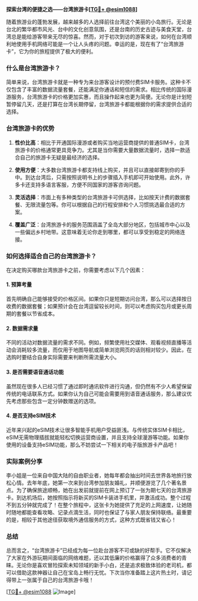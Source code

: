 **探索台湾的便捷之选——台湾旅游卡[[TG💪+ @esim1088](https://t.me/s/esim1088)]**

随着旅游业的蓬勃发展，越来越多的人选择前往台湾这个美丽的小岛旅行。无论是台北的繁华都市风光、台中的文化创意氛围，还是台南的历史古迹与美食天堂，台湾总是能给游客带来无尽的惊喜。然而，对于初次到访的游客来说，如何在台湾顺利地使用手机网络可能是一个让人头疼的问题。幸运的是，现在有了“台湾旅游卡”，它为你的旅程提供了极大的便利。

### 什么是台湾旅游卡？

简单来说，台湾旅游卡就是一种专为来台游客设计的预付费SIM卡服务。这种卡不仅包含了丰富的数据流量套餐，还能满足你通话和短信的需求。相比传统的国际漫游服务，台湾旅游卡的价格更加实惠，而且操作起来也更为简便。无论你是计划短暂停留几天，还是打算在台湾长期停留，台湾旅游卡都能根据你的需求提供合适的选择。

### 台湾旅游卡的优势

1. **性价比高**：相比于开通国际漫游或者购买当地运营商提供的普通SIM卡，台湾旅游卡的价格通常更具竞争力。尤其是当你需要大量数据流量时，选择一款适合自己的旅游卡无疑是最经济的选择。
   
2. **使用方便**：大多数台湾旅游卡都支持线上购买，并且可以直接邮寄到你的手中。到达台湾后，只需按照说明书上的步骤插入手机即可开始使用。此外，许多卡还支持多语言客服，方便不同国家的游客咨询问题。

3. **灵活选择**：市面上有多种类型的台湾旅游卡可供选择，比如按天计费的数据套餐、无限流量包等。你可以根据自己的行程安排和个人习惯挑选最合适的方案。

4. **覆盖广泛**：台湾旅游卡的服务范围涵盖了全岛大部分地区，包括城市中心以及一些偏远乡村地带。这意味着无论你走到哪里，都可以享受到稳定的网络连接。

### 如何选择适合自己的台湾旅游卡？

在决定购买哪款台湾旅游卡之前，你需要考虑以下几个因素：

#### 1. 预算考量
首先明确自己能够接受的价格区间。如果你只是短期访问台湾，那么可以选择按日收费的数据套餐；如果预计会在台湾逗留较长时间，则可以考虑购买包月或更长周期的套餐以节省成本。

#### 2. 数据需求量
不同的活动对数据流量的需求不同。例如，频繁使用社交媒体、观看视频直播等活动会消耗较多流量，而仅用于地图导航或简单浏览网页的话则相对较少。因此，在选购时要结合自身实际需要来判断所需流量大小。

#### 3. 是否需要语音通话功能
虽然现在很多人已经习惯了通过即时通讯软件进行沟通，但仍然有不少人希望保留传统的电话联系方式。如果你认为自己可能会需要用到语音通话服务，那么建议优先考虑那些包含一定分钟数赠送的选项。

#### 4. 是否支持eSIM技术
近年来兴起的eSIM技术让很多智能手机用户受益匪浅。与传统实体SIM卡相比，eSIM无需物理插拔就能轻松切换运营商设置，并且支持全球漫游等功能。如果你使用的设备支持eSIM功能，那么不妨尝试一下相关的电子版旅游卡产品吧！

### 实际案例分享

李小姐是一位来自中国大陆的自由职业者，她每年都会抽出时间去世界各地旅行放松心情。去年年底，她第一次来到台湾参加朋友婚礼，并顺便游览了几个著名景点。为了确保旅途顺畅，她在出发前就提前在网上预订了一张为期七天的台湾旅游卡。到达机场后，她按照指示将新买的SIM卡装进手机里，并激活成功。整个过程不到五分钟就完成了！在整个旅程中，这张卡为她提供了充足的上网速度，让她随时随地都能查看攻略、记录点滴生活，同时也保证了与家人朋友保持联络。最重要的是，相较于其他途径获取境外通信服务的方式，这种方式既省钱又省心！

### 总结

总而言之，“台湾旅游卡”已经成为每一位赴台游客不可或缺的好帮手。它不仅解决了大家在外游玩期间面临的网络难题，还以其低廉的价格赢得了众多消费者的青睐。无论你是喜欢冒险探索未知领域的新手小白，还是追求极致体验的老司机，都可以借助这款神器让自己在宝岛上畅行无忧。下次当你准备踏上这片热土时，请记得带上一张属于自己的台湾旅游卡哦！

[[TG💪+ @esim1088](https://t.me/s/esim1088) ![Image](https://i.postimg.cc/4NQfJmqS/Snipaste-2025-05-13-00-14-12.png)]